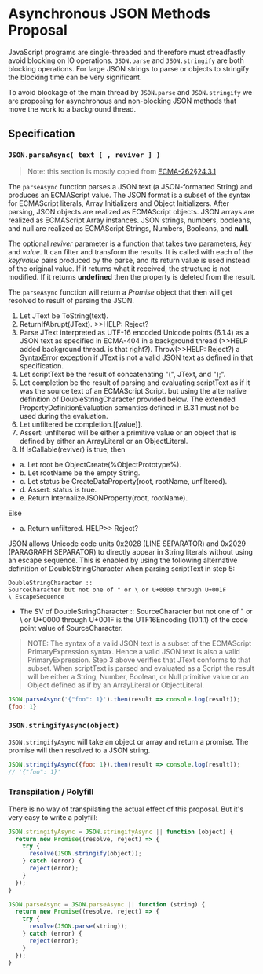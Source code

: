 # Asynchronous JSON Methods Proposal

JavaScript programs are single-threaded and therefore must streadfastly avoid blocking on IO operations. `JSON.parse` and `JSON.stringify` are both blocking operations. For large JSON strings to parse or objects to stringify the blocking time can be very significant.

To avoid blockage of the main thread by `JSON.parse` and `JSON.stringify` we are proposing for asynchronous and non-blocking JSON methods that move the work to a background thread.

## Specification

### `JSON.parseAsync( text [ , reviver ] )`
> Note: this section is mostly copied from [ECMA-262§24.3.1](http://www.ecma-international.org/ecma-262/6.0/#sec-json.parse)

The `parseAsync` function parses a JSON text (a JSON-formatted String) and produces an ECMAScript value. The JSON format is a subset of the syntax for ECMAScript literals, Array Initializers and Object Initializers. After parsing, JSON objects are realized as ECMAScript objects. JSON arrays are realized as ECMAScript Array instances. JSON strings, numbers, booleans, and null are realized as ECMAScript Strings, Numbers, Booleans, and **null**.

The optional *reviver* parameter is a function that takes two parameters, *key* and *value*. It can filter and transform the results. It is called with each of the *key/value* pairs produced by the parse, and its return value is used instead of the original value. If it returns what it received, the structure is not modified. If it returns **undefined** then the property is deleted from the result.

The `parseAsync` function will return a *Promise* object that then will get resolved to result of parsing the JSON.

1. Let JText be ToString(text).
2. ReturnIfAbrupt(JText). >>HELP: Reject?
3. Parse JText interpreted as UTF-16 encoded Unicode points (6.1.4) as a JSON text as specified in ECMA-404 in a background thread (>>HELP added background thread. is that right?). Throw(>>HELP: Reject?) a SyntaxError exception if JText is not a valid JSON text as defined in that specification.
4. Let scriptText be the result of concatenating "(", JText, and ");".
5. Let completion be the result of parsing and evaluating scriptText as if it was the source text of an ECMAScript Script. but using the alternative definition of DoubleStringCharacter provided below. The extended PropertyDefinitionEvaluation semantics defined in B.3.1 must not be used during the evaluation.
6. Let unfiltered be completion.[[value]].
7. Assert: unfiltered will be either a primitive value or an object that is defined by either an ArrayLiteral or an ObjectLiteral.
8. If IsCallable(reviver) is true, then
  * a. Let root be ObjectCreate(%ObjectPrototype%).
  * b. Let rootName be the empty String.
  * c. Let status be CreateDataProperty(root, rootName, unfiltered).
  * d. Assert: status is true.
  * e. Return InternalizeJSONProperty(root, rootName).

  Else
  * a. Return unfiltered. HELP>> Reject?

JSON allows Unicode code units 0x2028 (LINE SEPARATOR) and 0x2029 (PARAGRAPH SEPARATOR) to directly appear in String literals without using an escape sequence. This is enabled by using the following alternative definition of DoubleStringCharacter when parsing scriptText in step 5:

```
DoubleStringCharacter ::
SourceCharacter but not one of " or \ or U+0000 through U+001F
\ EscapeSequence
```
* The SV of DoubleStringCharacter :: SourceCharacter but not one of " or \ or U+0000 through U+001F is the UTF16Encoding (10.1.1) of the code point value of SourceCharacter.

> NOTE: The syntax of a valid JSON text is a subset of the ECMAScript PrimaryExpression syntax. Hence a valid JSON text is also a valid PrimaryExpression. Step 3 above verifies that JText conforms to that subset. When scriptText is parsed and evaluated as a Script the result will be either a String, Number, Boolean, or Null primitive value or an Object defined as if by an ArrayLiteral or ObjectLiteral.


```js
JSON.parseAsync('{"foo": 1}').then(result => console.log(result));
{foo: 1}
```

### `JSON.stringifyAsync(object)`

`JSON.stringifyAsync` will take an object or array and return a promise. The promise will then resolved to a JSON string.

```js
JSON.stringifyAsync({foo: 1}).then(result => console.log(result));
// '{"foo": 1}'
```

### Transpilation / Polyfill

There is no way of transpilating the actual effect of this proposal. But it's very easy to write a polyfill:


```js
JSON.stringifyAsync = JSON.stringifyAsync || function (object) {
  return new Promise((resolve, reject) => {
    try {
      resolve(JSON.stringify(object));
    } catch (error) {
      reject(error);
    }
  });
}

JSON.parseAsync = JSON.parseAsync || function (string) {
  return new Promise((resolve, reject) => {
    try {
      resolve(JSON.parse(string));
    } catch (error) {
      reject(error);
    }
  });
}
```
